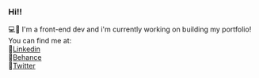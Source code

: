 ### Hi!! 
💻💜 I'm a front-end dev and i'm currently working on building my portfolio! <br>
You can find me at: <br>
🙋[Linkedin](http://linkedin.com/in/junicola) <br>
🎨[Behance](http://www.behance.net/junicola) <br>
🐤[Twitter](http://twitter.com/juunicola) <br>
